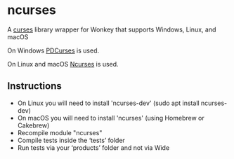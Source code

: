 # ncurses

A [curses](http://www.tldp.org/HOWTO/html_single/NCURSES-Programming-HOWTO/) library wrapper for Wonkey that supports Windows, Linux, and macOS

On Windows [PDCurses](https://github.com/wmcbrine/PDCurses) is used.

On Linux and macOS [Ncurses](https://en.wikipedia.org/wiki/Ncurses) is used.


## Instructions
* On Linux you will need to install 'ncurses-dev' (sudo apt install ncurses-dev)
* On macOS you will need to install 'ncurses' (using Homebrew or Cakebrew)
* Recompile module "ncurses"
* Compile tests inside the ‘tests’ folder
* Run tests via your ‘products’ folder and not via Wide
